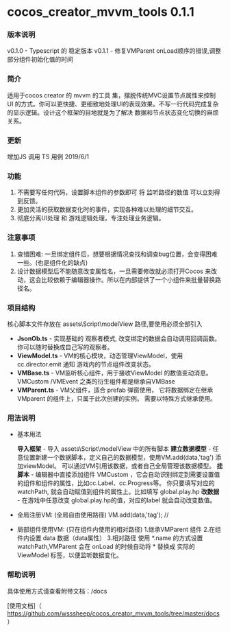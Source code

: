 # cocos_creator_mvvm_tools 0.1.1

### 版本说明
v0.1.0 - Typescript 的 稳定版本
v0.1.1 - 修复VMParent onLoad顺序的错误,调整部分组件初始化值的时间

### 简介

适用于cocos creator 的 mvvm 的工具 集，摆脱传统MVC设置节点属性来控制 UI 的方式。你可以更快捷、更细致地处理UI的表现效果。不写一行代码完成复杂的显示逻辑。设计这个框架的目地就是为了解决 数据和节点状态变化切换的麻烦关系。

### 更新
增加JS 调用 TS 用例 2019/6/1

### 功能

1. 不需要写任何代码，设置脚本组件的参数即可 将 监听路径的数值 可以立刻得到反馈。
2. 更加灵活的获取数据变化时的事件，实现各种难以处理的细节交互。
3. 彻底分离UI处理 和 游戏逻辑处理，专注处理业务逻辑。

### 注意事项

1. 查错困难: 一旦绑定组件后，想要根据情况查找和调查bug位置，会变得困难一些。(也是组件化的缺点)
2. 设计数据模型后不能随意改变属性名，一旦需要修改就必须打开Cocos 来改动，这会比较依赖于编辑器操作。所以在内部提供了一个小组件来批量替换路径名。

### 项目结构

核心脚本文件存放在 assets\Script\modelView 路径,要使用必须全部引入

- **JsonOb.ts** -  实现基础的 观察者模式, 改变绑定的数据会自动调用回调函数。你可以随时替换成自己写的观察者。
- **ViewModel.ts** - VM的核心模块，动态管理ViewModel，使用 cc.director.emit 通知 游戏内的节点组件改变状态。
- **VMBase.ts** - VM监听核心组件，用于接收ViewModel 的数值变动消息。VMCustom /VMEvent 之类的衍生组件都是继承自VMBase
- **VMParent.ts** - VM父组件，适合 prefab 弹窗使用， 它将数据绑定在继承 VMparent 的组件上，只属于此次创建的实例。 需要以特殊方式继承使用。

### 用法说明

- 基本用法

  **导入框架** -  导入  assets\Script\modelView 中的所有脚本
  **建立数据模型**  -  任意位置新建一个数据脚本，定义自己的数据模型，使用VM.add(data,'tag') 添加viewModel。 可以通过VM引用该数据，或者自己全局管理该数据模型。
  **挂脚本**  -  编辑器中直接添加组件 VMCustom ，它会自动识别绑定到需要设置值的组件和组件的属性，比如cc.Label、cc.Progress等。 你只要填写对应的watchPath, 就会自动赋值到组件的属性上。比如填写 global.play.hp
  **改数据**  -  在游戏中任意改变 global.play.hp的值，对应的label 就会自动改变数值。

- 全局注册VM:    (全局自由使用路径)
   VM.add(data,'tag'); // 

- 局部组件使用VM:   (只在组件内使用的相对路径)
  1.继承VMParent 组件
  2.在组件内设置 data 数据（data属性） 
  3.相对路径 使用  *.name 的方式设置 watchPath,VMParent 会在 onLoad 的时候自动将 * 替换成 实际的 ViewModel 标签，以便监听数据变化。

### 帮助说明

具体使用方式请查看附带文档：/docs

[使用文档]（ https://github.com/wsssheep/cocos_creator_mvvm_tools/tree/master/docs ）

